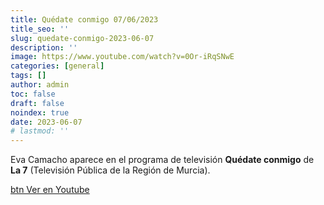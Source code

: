 ```yaml
---
title: Quédate conmigo 07/06/2023
title_seo: ''
slug: quedate-conmigo-2023-06-07
description: ''
image: https://www.youtube.com/watch?v=0Or-iRqSNwE
categories: [general]
tags: []
author: admin
toc: false
draft: false
noindex: true
date: 2023-06-07
# lastmod: ''
---
```

Eva Camacho aparece en el programa de televisión **Quédate conmigo** de **La 7** (Televisión Pública de la Región de Murcia).

[btn Ver en Youtube](https://www.youtube.com/watch?v=0Or-iRqSNwE)
